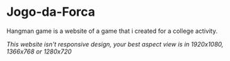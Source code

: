# Jogo-da-Forca
Hangman game is a website of a game that i created for a college activity.

*This website isn't responsive design, your best aspect view is in 1920x1080, 1366x768 or 1280x720*
